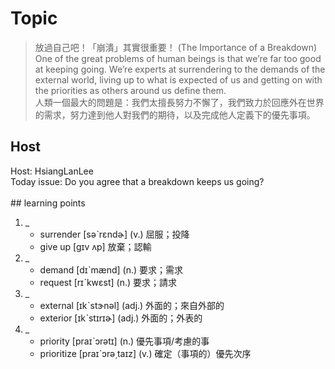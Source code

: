 # Topic

> 放過自己吧！「崩潰」其實很重要！ (The Importance of a Breakdown) <br>
> One of the great problems of human beings is that we’re far too good at keeping going. We’re experts at surrendering to the demands of the external world, living up to what is expected of us and getting on with the priorities as others around us define them. <br>
> 人類一個最大的問題是：我們太擅長努力不懈了，我們致力於回應外在世界的需求，努力達到他人對我們的期待，以及完成他人定義下的優先事項。 <br>

## Host
Host: HsiangLanLee 
<br>Today issue: Do you agree that a breakdown keeps us going?
<br><br>## learning points
1. _
	* surrender  [səˋrɛndɚ]  (v.)  屈服；投降
	* give up   [gɪv ʌp]  放棄；認輸
2. _
	* demand  [dɪˋmænd]  (n.)  要求；需求
	* request  [rɪˋkwɛst]  (n.)  要求；請求
3. _
	* external  [ɪkˋstɝnəl]  (adj.)  外面的；來自外部的
	* exterior  [ɪkˋstɪrɪɚ]  (adj.)  外面的；外表的
4. _
	* priority  [praɪˋɔrətɪ]  (n.)  優先事項/考慮的事
	* prioritize  [praɪˋɔrə͵taɪz]  (v.)  確定（事項的）優先次序
